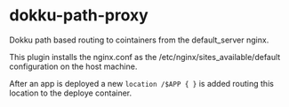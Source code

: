 dokku-path-proxy
================

Dokku path based routing to cointainers from the default_server nginx.

This plugin installs the nginx.conf as the /etc/nginx/sites_available/default configuration on the host machine.

After an app is deployed a new 
    ```
    location /$APP {
    }
    ```
is added routing this location to the deploye container.
